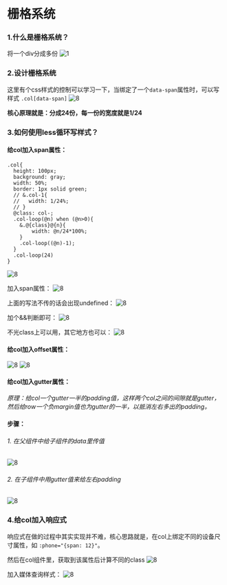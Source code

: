 # 栅格系统

### 1.什么是栅格系统？
将一个div分成多份
![1](./1.png)

### 2.设计栅格系统

这里有个css样式的控制可以学习一下，当绑定了一个`data-span`属性时，可以写样式 `.col[data-span]`
![8](./9.png)

**核心原理就是：分成24份，每一份的宽度就是1/24**

### 3.如何使用less循环写样式？

#### 给col加入span属性：
```
.col{
  height: 100px;
  background: gray;
  width: 50%;
  border: 1px solid green;
  // &.col-1{
  //   width: 1/24%;
  // }
  @class: col-;
  .col-loop(@n) when (@n>0){
    &.@{class}@{n}{
        width: @n/24*100%;
    }
    .col-loop((@n)-1);
  }
  .col-loop(24)
}
```

![8](./10.png)

加入span属性：
![8](./11.png)

上面的写法不传的话会出现undefined：
![8](./12.png)

加个&&判断即可：
![8](./13.png)

不光class上可以用，其它地方也可以：
![8](./变量&&占位法.png)

#### 给col加入offset属性：
![8](./15.png)
![8](./14.png)


#### 给col加入gutter属性：

*原理：给col一个gutter一半的padding值，这样两个col之间的间隙就是gutter，然后给row一个负margin值也为gutter的一半，以抵消左右多出的padding。*


#### 步骤：
###### 1. 在父组件中给子组件的data里传值
![8](./18.png)

###### 2. 在子组件中用gutter值来给左右padding

![8](./19.png)


### 4.给col加入响应式
响应式在做的过程中其实实现并不难，核心思路就是，在col上绑定不同的设备尺寸属性，如 `:phone="{span: 12}"`。

然后在col组件里，获取到该属性后计算不同的class
![8](./20.png)

加入媒体查询样式：
![8](./21.png)



